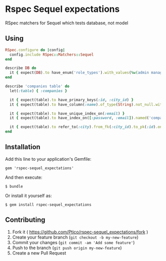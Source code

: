 # Rspec Sequel expectations

RSpec matchers for Sequel which tests database, not model

## Using

```ruby
RSpec.configure do |config|
  config.include RSpec::Matchers::Sequel
end

describe DB do 
  it { expect(DB).to have_enum('role_types').with_values(%w(admin manager user)) }
end

describe 'companies table' do
  let(:table) { :companies }

  it { expect(table).to have_primary_keys(:id, :city_id) }
  it { expect(table).to have_column(:name).of_type(String).not_null.with_default('') }

  it { expect(table).to have_unique_index_on(:email) }
  it { expect(table).to have_index_on([:password, :email]).named('companies_credentials') }

  it { expect(table).to refer_to(:city).from_fk(:city_id).to_pk(:id).on_update(:cascade).on_delete(:set_null) }
end
```

## Installation

Add this line to your application's Gemfile:

    gem 'rspec-sequel_expectations'

And then execute:

    $ bundle

Or install it yourself as:

    $ gem install rspec-sequel_expectations

## Contributing

1. Fork it ( https://github.com/Ptico/rspec-sequel_expectations/fork )
2. Create your feature branch (`git checkout -b my-new-feature`)
3. Commit your changes (`git commit -am 'Add some feature'`)
4. Push to the branch (`git push origin my-new-feature`)
5. Create a new Pull Request
